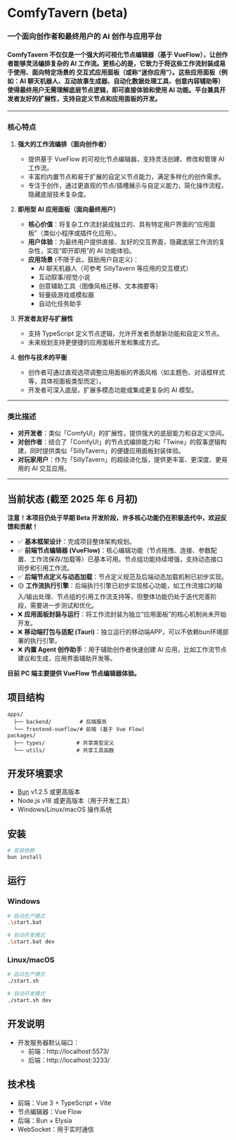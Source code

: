# ComfyTavern (beta)

### 一个面向创作者和最终用户的 AI 创作与应用平台

#### ComfyTavern 不仅仅是一个强大的可视化节点编辑器（基于 VueFlow），让创作者能够灵活编排复杂的 AI 工作流。更核心的是，它致力于将这些工作流封装成易于使用、面向特定场景的 **交互式应用面板（或称“迷你应用”）**。这些应用面板（例如：AI 聊天机器人、互动故事生成器、自动化数据处理工具、创意内容辅助等）使得最终用户无需理解底层节点逻辑，即可直接体验和使用 AI 功能。平台兼具开发者友好的扩展性，支持自定义节点和应用面板的开发。

---

### **核心特点**

1.  **强大的工作流编排（面向创作者）**

    - 提供基于 VueFlow 的可视化节点编辑器，支持灵活创建、修改和管理 AI 工作流。
    - 丰富的内置节点和易于扩展的自定义节点能力，满足多样化的创作需求。
    - 专注于创作，通过更直观的节点/插槽展示与自定义能力，简化操作流程，隐藏底层技术复杂度。

2.  **即用型 AI 应用面板（面向最终用户）**

    - **核心价值**：将复杂工作流封装成独立的、具有特定用户界面的“应用面板”（类似小程序或插件化应用）。
    - **用户体验**：为最终用户提供直接、友好的交互界面，隐藏底层工作流的复杂性，实现“即开即用”的 AI 功能体验。
    - **应用场景** (不限于此，鼓励用户自定义)：
      - AI 聊天机器人（可参考 SillyTavern 等应用的交互模式）
      - 互动叙事/视觉小说
      - 创意辅助工具（图像风格迁移、文本摘要等）
      - 轻量级游戏或模拟器
      - 自动化任务助手

3.  **开发者友好与扩展性**

    - 支持 TypeScript 定义节点逻辑，允许开发者贡献新功能和自定义节点。
    - 未来规划支持更便捷的应用面板开发和集成方式。

4.  **创作与技术的平衡**
    - 创作者可通过直观选项调整应用面板的界面风格（如主题色、对话框样式等，具体视面板类型而定）。
    - 开发者可深入底层，扩展多模态功能或集成更复杂的 AI 模型。

---

### **类比描述**

- **对开发者**：类似「ComfyUI」的扩展性，提供强大的底层能力和自定义空间。
- **对创作者**：结合了「ComfyUI」的节点式编排能力和「Twine」的叙事逻辑构建，同时提供类似「SillyTavern」的便捷应用面板封装体验。
- **对玩家用户**：作为「SillyTavern」的超级进化版，提供更丰富、更深度、更易用的 AI 交互应用。

---

## 当前状态 (截至 2025 年 6 月初)

**注意！本项目仍处于早期 Beta 开发阶段，许多核心功能仍在积极迭代中，欢迎反馈和贡献！**

- ✅ **基本框架设计**：完成项目整体架构规划。
- ✅ **前端节点编辑器 (VueFlow)**：核心编辑功能（节点拖拽、连接、参数配置、工作流保存/加载等）已基本可用。节点组功能持续增强，支持动态接口同步和引用工作流。
- ✅ **后端节点定义与动态加载**：节点定义规范及后端动态加载机制已初步实现。
- 🟡 **工作流执行引擎**：后端执行引擎已初步实现核心功能，如工作流接口的输入/输出处理、节点组的引用工作流支持等，但整体功能仍处于迭代完善阶段，需要进一步测试和优化。
- ❌ **应用面板封装与运行**：将工作流封装为独立“应用面板”的核心机制尚未开始开发。
- ❌ **移动端打包与适配 (Tauri)**：独立运行的移动端APP，可以不依赖bun环境部署的执行引擎。
- ❌ **内置 Agent 创作助手**：用于辅助创作者快速创建 AI 应用，比如工作流节点建议和生成，应用界面辅助开发等。

**目前 PC 端主要提供 VueFlow 节点编辑器体验。**

## 项目结构

```
apps/
  ├── backend/         # 后端服务
  └── frontend-vueflow/# 前端 (基于 Vue Flow)
packages/
  ├── types/          # 共享类型定义
  └── utils/          # 共享工具函数
```

## 开发环境要求

- [Bun](https://bun.sh) v1.2.5 或更高版本
- Node.js v18 或更高版本（用于开发工具）
- Windows/Linux/macOS 操作系统

## 安装

```bash
# 安装依赖
bun install
```

## 运行

### Windows

```bash
# 启动生产模式
.\start.bat

# 启动开发模式
.\start.bat dev
```

### Linux/macOS

```bash
# 启动生产模式
./start.sh

# 启动开发模式
./start.sh dev
```

## 开发说明

- 开发服务器默认端口：
  - 前端：http://localhost:5573/
  - 后端：http://localhost:3233/

## 技术栈

- 前端：Vue 3 + TypeScript + Vite
- 节点编辑器：Vue Flow
- 后端：Bun + Elysia
- WebSocket：用于实时通信

